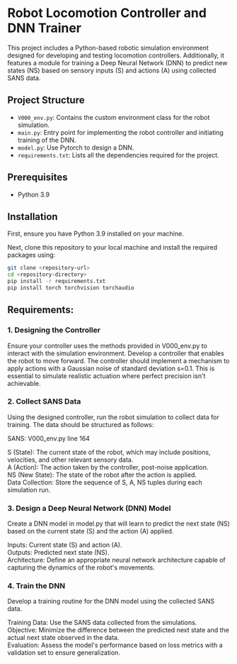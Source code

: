 # Robot Locomotion Controller and DNN Trainer

This project includes a Python-based robotic simulation environment designed for developing and testing locomotion controllers. Additionally, it features a module for training a Deep Neural Network (DNN) to predict new states (NS) based on sensory inputs (S) and actions (A) using collected SANS data.

## Project Structure

- `V000_env.py`: Contains the custom environment class for the robot simulation.
- `main.py`: Entry point for implementing the robot controller and initiating training of the DNN.
- `model.py`: Use Pytorch to design a DNN.
- `requirements.txt`: Lists all the dependencies required for the project.

## Prerequisites

- Python 3.9

## Installation

First, ensure you have Python 3.9 installed on your machine.

Next, clone this repository to your local machine and install the required packages using:

```bash
git clone <repository-url>
cd <repository-directory>
pip install -r requirements.txt
pip install torch torchvision torchaudio
```


## Requirements:
### 1. Designing the Controller
Ensure your controller uses the methods provided in V000_env.py to interact with the simulation environment.
Develop a controller that enables the robot to move forward. The controller should implement a mechanism to 
apply actions with a Gaussian noise of standard deviation 
s=0.1. This is essential to simulate realistic actuation where perfect precision isn't achievable.

### 2. Collect SANS Data
Using the designed controller, run the robot simulation to collect data for training. The data should be structured as follows:

SANS: V000_env.py line 164

S (State): The current state of the robot, which may include positions, velocities, and other relevant sensory data.\
A (Action): The action taken by the controller, post-noise application.\
NS (New State): The state of the robot after the action is applied.\
Data Collection: Store the sequence of S, A, NS tuples during each simulation run.

### 3. Design a Deep Neural Network (DNN) Model
Create a DNN model in model.py that will learn to predict the next state (NS) based on the current state (S) and the action (A) applied.

Inputs: Current state (S) and action (A).\
Outputs: Predicted next state (NS).\
Architecture: Define an appropriate neural network architecture capable of capturing the dynamics of the robot's movements.


### 4. Train the DNN
Develop a training routine for the DNN model using the collected SANS data.

Training Data: Use the SANS data collected from the simulations.\
Objective: Minimize the difference between the predicted next state and the actual next state observed in the data.\
Evaluation: Assess the model's performance based on loss metrics with a validation set to ensure generalization.